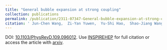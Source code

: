 ```yaml
---
title: "General bubble expansion at strong coupling"
collection: publications
permalink: /publication/2311-07347-General-bubble-expansion-at-strong-coupling
citation: ' Jun-Chen Wang,  Zi-Yan Yuwen,  Yu-Shi Hao,  Shao-Jiang Wang, &quot;General bubble expansion at strong coupling.&quot; <i>Phys. Rev. D</i> 109 (2024) 9, 096012.  [arXiv:2311.07347] '
---
```

DOI: [10.1103/PhysRevD.109.096012](https://doi.org/10.1103/PhysRevD.109.096012). 
Use [INSPIREHEP](https://inspirehep.net/literature?sort=mostrecent&size=25&page=1&q=Wang%3A2023lam) for full citation or access the article with [arxiv](https://arxiv.org/abs/2311.07347). 